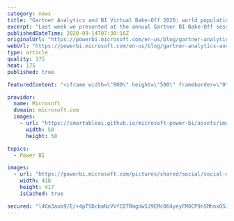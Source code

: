 ```yaml
---
category: news
title: "Gartner Analytics and BI Virtual Bake-Off 2020: world population health analysis with Power BI"
excerpt: "Last week we presented at the annual Gartner BI Bake-Off session which was moved to a virtual setting this year. We are very excited to share our bake-off demos and key findings with everyone."
publishedDateTime: 2020-09-14T07:30:16Z
originalUrl: "https://powerbi.microsoft.com/en-us/blog/gartner-analytics-and-bi-virtual-bake-off-2020-world-population-health-analysis-with-power-bi/"
webUrl: "https://powerbi.microsoft.com/en-us/blog/gartner-analytics-and-bi-virtual-bake-off-2020-world-population-health-analysis-with-power-bi/"
type: article
quality: 175
heat: 175
published: true

featuredContent: "<iframe width=\"800\" height=\"500\" frameborder=\"0\" src=\"https://www.youtube.com/embed/SjqKdzeWXkk\" allow=\"accelerometer; autoplay; encrypted-media; gyroscope; picture-in-picture\" allowfullscreen></iframe>"

provider:
  name: Microsoft
  domain: microsoft.com
  images:
    - url: "https://smartableai.github.io/microsoft-power-bi/assets/images/organizations/microsoft.com-50x50.jpg"
      width: 50
      height: 50

topics:
  - Power BI

images:
  - url: "https://powerbi.microsoft.com/pictures/shared/social/social-default-image.png"
    width: 418
    height: 417
    isCached: true

secured: "l4Cm3aub9/E/+4pTSDcbaNzVVfCDTRmgUwSJ9EMc064yeyFM8CP9nSMhnxOSJLXv60tzVA2XxkFSXoKKe4ggjZEbgFTE7vsy4o95wmjDk0yqnsMhnDek8c1rNo5RWEvWWIhPkYyfObrn6kjLric+K4thwphRBs0C0YZAz2MijZDdSjn5dpcRdGLfbFL1wXDpQvawOHIA33lpzxBQ7rqSnTsUsKeWYcXW2KM7zTXX6JI5+eeSDZx7TQl5QKeOo/So6OdlknjhjRNeF9FlHMAKv+sAjjGPywSUxGiaTi5IO3nIJW6pG4SdP2Hzu0pl/ktyjYNtdk6WwF0x6BVE4R9ZuOffFkCfO0CDkEdXCkjEr8P0tVix5x8W0l7QRbPTQMT/Ln/0f4jnZfH6sKohAJGAeVmpa2hi+aHLLSBit2JmjAsd1sl8TbmsLQcggluivJHdTTxd0Oy/oQriTVN1cENZ4Q==;i2eal99r/8kdPb85YYJDoA=="
---
```


